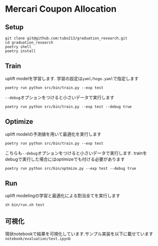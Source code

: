 # Mercari Coupon Allocation

## Setup
```
git clone git@github.com:tubo213/graduation_research.git
cd graduation_research
poetry shell
poetry install
```

## Train
uplift modelを学習します.
学習の設定は`yaml/hoge.yaml`で指定します
```
poetry run python src/bin/train.py --exp test
```
`--debug`オプションをつけると小さいデータで実行します
```
poetry run python src/bin/train.py --exp test --debug true
```

## Optimize
uplift modelの予測値を用いて最適化を実行します
```
poetry run python src/bin/train.py --exp test
```
こちらも`--debug`オプションをつけると小さいデータで実行します.
trainをdebugで実行した場合にはoptimizeでも付ける必要があります
```
poetry run python src/bin/optmize.py --exp test --debug true
```

## Run
uplift modelingの学習と最適化による割当全てを実行します
```
sh bin/run.sh test
```

## 可視化
現状notebookで結果を可視化しています.サンプル実装を以下に載せています
`notebook/evaluation/test.ipynb`
